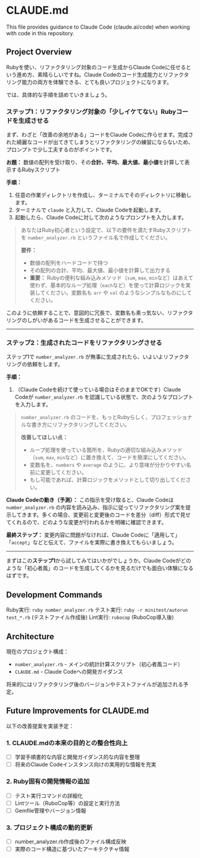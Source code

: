 # CLAUDE.md

This file provides guidance to Claude Code (claude.ai/code) when working with code in this repository.

## Project Overview

Rubyを使い、リファクタリング対象のコード生成からClaude Codeに任せるという進め方、素晴らしいですね。Claude Codeのコード生成能力とリファクタリング能力の両方を体験できる、とても良いプロジェクトになります。

では、具体的な手順を詰めていきましょう。

### **ステップ1：リファクタリング対象の「少しイケてない」Rubyコードを生成させる**

まず、わざと「改善の余地がある」コードをClaude Codeに作らせます。完成された綺麗なコードが出てきてしまうとリファクタリングの練習にならないため、プロンプトで少し工夫するのがポイントです。

**お題：**
数値の配列を受け取り、その**合計、平均、最大値、最小値**を計算して表示するRubyスクリプト

**手順：**
1.  任意の作業ディレクトリを作成し、ターミナルでそのディレクトリに移動します。
2.  ターミナルで `claude` と入力して、Claude Codeを起動します。
3.  起動したら、Claude Codeに対して次のようなプロンプトを入力します。

> あなたはRuby初心者という設定で、以下の要件を満たすRubyスクリプトを `number_analyzer.rb` というファイル名で作成してください。
>
> **要件：**
> *   数値の配列をハードコードで持つ
> *   その配列の合計、平均、最大値、最小値を計算して出力する
> *   **重要：** Rubyの便利な組み込みメソッド（`sum`, `max`, `min`など）はあえて使わず、基本的なループ処理（`each`など）を使って計算ロジックを実装してください。変数名も `arr` や `val` のようなシンプルなものにしてください。

このように依頼することで、意図的に冗長で、変数名も素っ気ない、リファクタリングのしがいがあるコードを生成させることができます。

---

### **ステップ2：生成されたコードをリファクタリングさせる**

ステップ1で `number_analyzer.rb` が無事に生成されたら、いよいよリファクタリングの依頼をします。

**手順：**
1.  （Claude Codeを続けて使っている場合はそのままでOKです）Claude Codeが `number_analyzer.rb` を認識している状態で、次のようなプロンプトを入力します。

> `number_analyzer.rb` のコードを、もっとRubyらしく、プロフェッショナルな書き方にリファクタリングしてください。
>
> **改善してほしい点：**
> *   ループ処理を使っている箇所を、Rubyの適切な組み込みメソッド（`sum`, `max`, `min`など）に置き換えて、コードを簡潔にしてください。
> *   変数名を、`numbers` や `average` のように、より意味が分かりやすい名前に変更してください。
> *   もし可能であれば、計算ロジックをメソッドとして切り出してください。

**Claude Codeの動き（予測）：**
この指示を受け取ると、Claude Codeは `number_analyzer.rb` の内容を読み込み、指示に従ってリファクタリング案を提示してきます。多くの場合、変更前と変更後のコードを差分（diff）形式で見せてくれるので、どのような変更が行われるかを明確に確認できます。

**最終ステップ：**
変更内容に問題がなければ、Claude Codeに「適用して」「`accept`」などと伝えて、ファイルを実際に書き換えてもらいましょう。

---

まずはこの**ステップ1**から試してみてはいかがでしょうか。Claude Codeがどのような「初心者風」のコードを生成してくるかを見るだけでも面白い体験になるはずです。

## Development Commands

Ruby実行: `ruby number_analyzer.rb`
テスト実行: `ruby -r minitest/autorun test_*.rb` (テストファイル作成後)
Lint実行: `rubocop` (RuboCop導入後)

## Architecture

現在のプロジェクト構成：
- `number_analyzer.rb` - メインの統計計算スクリプト（初心者風コード）
- `CLAUDE.md` - Claude Codeへの開発ガイダンス

将来的にはリファクタリング後のバージョンやテストファイルが追加される予定。

## Future Improvements for CLAUDE.md

以下の改善提案を実装予定：

### 1. CLAUDE.mdの本来の目的との整合性向上
- [ ] 学習手順書的な内容と開発ガイダンス的な内容を整理
- [ ] 将来のClaude Codeインスタンス向けの実用的な情報を充実

### 2. Ruby固有の開発情報の追加
- [ ] テスト実行コマンドの詳細化
- [ ] Lintツール（RuboCop等）の設定と実行方法
- [ ] Gemfile管理やバージョン情報

### 3. プロジェクト構成の動的更新
- [ ] number_analyzer.rb作成後のファイル構成反映
- [ ] 実際のコード構造に基づいたアーキテクチャ情報

